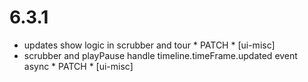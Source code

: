 6.3.1
=====

- updates show logic in scrubber and tour * PATCH * [ui-misc]
- scrubber and playPause handle timeline.timeFrame.updated event async * PATCH * [ui-misc]